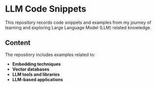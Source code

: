 # LLM Code Snippets

This repository records code snippets and examples from my journey of learning and exploring Large Language Model (LLM) related knowledge.

## Content

The repository includes examples related to:

- **Embedding techniques**
- **Vector databases**
- **LLM tools and libraries**
- **LLM-based applications**